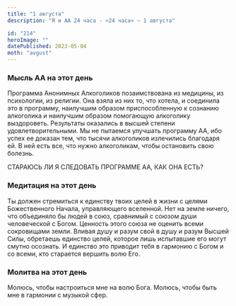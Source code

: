 ```yaml
---
title: "1 августа"
description: "Я и АА 24 часа - «24 часа» — 1 августа"

id: "214"
heroImage: ""
datePublished: 2023-05-04
moth: "avgust"
---
```


### Мысль АА на этот день

Программа Анонимных Алкоголиков позаимствована из медицины, из психологии, из
религии. Она взяла из них то, что хотела, и соединила это в программу,
наилучшим образом приспособленную к сознанию алкоголика и наилучшим образом
помогающую алкоголику выздороветь. Результаты оказались в высшей степени
удовлетворительными. Мы не пытаемся улучшать программу АА, ибо успех ее
доказан тем, что тысячи алкоголиков излечились благодаря ей. В ней есть все,
что нужно алкоголикам, чтобы остановить свою болезнь.

СТАРАЮСЬ ЛИ Я СЛЕДОВАТЬ ПРОГРАММЕ АА, КАК ОНА ЕСТЬ?

### Медитация на этот день

Ты должен стремиться к единству твоих целей в жизни с целями Божественного
Начала, управляющего вселенной. Нет на земле ничего, что объединяло бы людей в
союз, сравнимый с союзом души человеческой с Богом. Ценность этого союза не
оценить всеми сокровищами земли. Вливая душу и разум свой в душу и разум
Высшей Силы, обретаешь единство целей, которое лишь испытавшие его могут
смутно осознать. И единство это приводит тебя в гармонию с Богом и со всеми,
кто старается вершить волю Его.

### Молитва на этот день

Молюсь, чтобы настроиться мне на волю Бога. Молюсь, чтобы быть мне в гармонии
с музыкой сфер.
